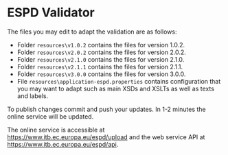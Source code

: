 # ESPD Validator

The files you may edit to adapt the validation are as follows:
* Folder `resources\v1.0.2` contains the files for version 1.0.2.
* Folder `resources\v2.0.2` contains the files for version 2.0.2.
* Folder `resources\v2.1.0` contains the files for version 2.1.0.
* Folder `resources\v2.1.1` contains the files for version 2.1.1.
* Folder `resources\v3.0.0` contains the files for version 3.0.0.
* File `resources\application-espd.properties` contains configuration that you may want to adapt such as main XSDs and XSLTs as well as texts and labels.

To publish changes commit and push your updates. In 1-2 minutes the online service will be updated.

The online service is accessible at https://www.itb.ec.europa.eu/espd/upload and the web service API at https://www.itb.ec.europa.eu/espd/api.

